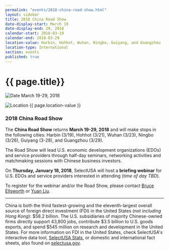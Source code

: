 ```yaml
---
permalink: "events/2018-china-road-show.html"
layout: sidebar
title: 2018 China Road Show
date-display-start: March 19
date-display-end: 29, 2018
calendar-start: 2018-03-19
calendar-end: 2018-03-29
location-value: Harbin, Hohhot, Wuhan, Ningbo, Guiyang, and Guangzhou
location-type: International
section: events
published: true
---
```


# {{ page.title}}

![Date](https://google.github.io/material-design-icons/action/svg/design/ic_event_24px.svg "Date") March 19-29, 2018

![Location](http://google.github.io/material-design-icons/social/svg/design/ic_location_city_24px.svg "Location") {{ page.location-value }}

### 2018 China Road Show

The **China Road Show** returns **March 19-29, 2018** and will make stops in the following cities: Harbin (3/19), Hohhot (3/21), Wuhan (3/23), Ningbo (3/26), Guiyang (3-28), and Guangzhou (3/29). 

The Road Show will lead U.S. economic development organizations (EDOs) and service providers through half-day seminars, networking activities and matchmaking sessions with Chinese business investors. 

On **Thursday, January 18, 2018**, SelectUSA will host a **briefing webinar** for U.S. EDOs and service providers interested in attending (_time of day TBD_).

To register for the webinar and/or the Road Show, please contact [Bruce Ellsworth](mailto:bruce.ellsworth@trade.gov) or [Yuan Liu](mailto:yuan.liu@trade.gov).

---

China is both the third fastest-growing and the eleventh-largest overall source of foreign direct investment (FDI) in the United States (_not including Hong Kong_): $58.2 billion. The U.S. subsidiaries of majority Chinese-owned firms directly support 43,800 jobs, contribute $3.5 billion to U.S. goods exports, and spend $545 million on research and development in the United States. For more information on FDI in the United States, check SelectUSA's interactive data tool, [SelectUSA Stats](https://www.selectusa.gov/selectusa-stats), or domestic and international fact sheets, also found on [selectusa.gov](https://www.selectusa.gov/FDI-global-market).
